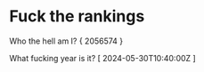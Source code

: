 # Fuck the rankings

Who the hell am I?
{ 2056574 }

What fucking year is it?
[ 2024-05-30T10:40:00Z ]
